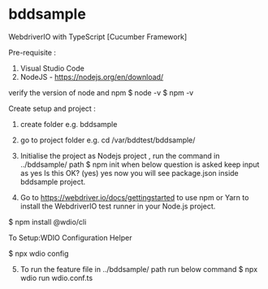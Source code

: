 # bddsample

WebdriverIO with TypeScript [Cucumber Framework]

Pre-requisite :
1. Visual Studio Code
2. NodeJS - https://nodejs.org/en/download/

verify the version of node and npm
$ node -v
$ npm -v

Create setup and project :
1. create folder e.g. bddsample
2. go to project folder e.g. cd /var/bddtest/bddsample/
3. Initialise the project as Nodejs project , run the command in ../bddsample/ path
 $ npm init
 when below question is asked keep input as yes
 Is this OK? (yes) yes
 now you will see package.json inside bddsample project.

4. Go to https://webdriver.io/docs/gettingstarted
 to use  npm or Yarn to install the WebdriverIO test runner in your Node.js project.
 
 $ npm install @wdio/cli
 
 To Setup:WDIO Configuration Helper
 
 $ npx wdio config
 
5. To run the feature file in ../bddsample/ path run below command
 $ npx wdio run wdio.conf.ts
